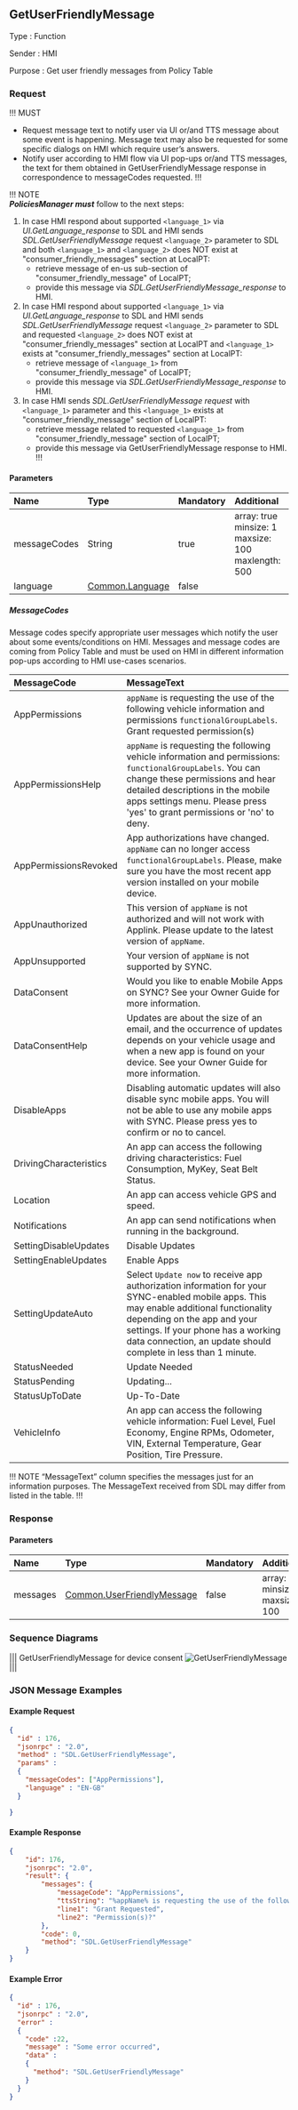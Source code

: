 ## GetUserFriendlyMessage

Type
: Function

Sender
: HMI

Purpose
: Get user friendly messages from Policy Table

### Request

!!! MUST
* Request message text to notify user via UI or/and TTS message about some event is happening. Message text may also be requested for some specific dialogs on HMI which require user’s answers.  
* Notify user according to HMI flow via UI pop-ups or/and TTS messages, the text for them obtained in GetUserFriendlyMessage response in correspondence to messageCodes requested.
!!!

!!! NOTE    
_**PoliciesManager must**_ follow to the next steps:   
1. In case HMI respond about supported `<language_1>` via _UI.GetLanguage_response_ to SDL
and HMI sends _SDL.GetUserFriendlyMessage_ request `<language_2>` parameter to SDL and both `<language_1>` and `<language_2>` does NOT exist at "consumer_friendly_messages" section at LocalPT:   
    - retrieve message of en-us sub-section of "consumer_friendly_message" of LocalPT;   
    - provide this message via _SDL.GetUserFriendlyMessage_response_ to HMI.   
2. In case HMI respond about supported `<language_1>` via _UI.GetLanguage_response_ to SDL and HMI sends _SDL.GetUserFriendlyMessage_ request `<language_2>` parameter to SDL and requested `<language_2>` does NOT exist at "consumer_friendly_messages" section at LocalPT
and `<language_1>` exists at "consumer_friendly_messages" section at LocalPT:   
    - retrieve message of `<language_1>` from "consumer_friendly_message" of LocalPT;
    - provide this message via _SDL.GetUserFriendlyMessage_response_ to HMI.   
3. In case HMI sends _SDL.GetUserFriendlyMessage request_ with `<language_1>` parameter and this `<language_1>` exists at "consumer_friendly_message" section of LocalPT:   
    - retrieve message related to requested `<language_1>` from "consumer_friendly_message" section of LocalPT;   
    - provide this message via GetUserFriendlyMessage response to HMI.   
!!!

#### Parameters

|Name|Type|Mandatory|Additional|
|:---|:---|:--------|:---------|
|messageCodes|String|true|array: true<br>minsize: 1<br>maxsize: 100<br>maxlength: 500|
|language|[Common.Language](../../common/enums/#language)|false||

##### MessageCodes   
Message codes specify appropriate user messages which notify the user about some events/conditions on HMI. Messages and message codes are coming from Policy Table and must be used on HMI in different information pop-ups according to HMI use-cases scenarios.

|MessageCode|MessageText|
|:---|:---------|
|AppPermissions|`appName` is requesting the use of the following vehicle information and permissions `functionalGroupLabels`. Grant requested permission(s)|
|AppPermissionsHelp|`appName` is requesting the following vehicle information and permissions: `functionalGroupLabels`. You can change these permissions and hear detailed descriptions in the mobile apps settings menu. Please press 'yes' to grant permissions or 'no' to deny.|
|AppPermissionsRevoked|App authorizations have changed. `appName` can no longer access `functionalGroupLabels`. Please, make sure you have the most recent app version installed on your mobile device.|
|AppUnauthorized|This version of `appName` is not authorized and will not work with Applink. Please update to the latest version of `appName`.|
|AppUnsupported|Your version of `appName` is not supported by SYNC.|
|DataConsent|Would you like to enable Mobile Apps on SYNC? See your Owner Guide for more information.|
|DataConsentHelp|Updates are about the size of an email, and the occurrence of updates depends on your vehicle usage and when a new app is found on your device. See your Owner Guide for more information.|
|DisableApps|Disabling automatic updates will also disable sync mobile apps. You will not be able to use any mobile apps with SYNC. Please press yes to confirm or no to cancel.|
|DrivingCharacteristics|An app can access the following driving characteristics: Fuel Consumption, MyKey, Seat Belt Status.|
|Location|An app can access vehicle GPS and speed.|
|Notifications|An app can send notifications when running in the background.|
|SettingDisableUpdates|Disable Updates|
|SettingEnableUpdates|Enable Apps|
|SettingUpdateAuto|Select `Update now` to receive app authorization information for your SYNC-enabled mobile apps. This may enable additional functionality depending on the app and your settings. If your phone has a working data connection, an update should complete in less than 1 minute.|
|StatusNeeded|Update Needed|
|StatusPending|Updating...|
|StatusUpToDate|Up-To-Date|
|VehicleInfo|An app can access the following vehicle information: Fuel Level, Fuel Economy, Engine RPMs, Odometer, VIN, External Temperature, Gear Position, Tire Pressure.|

!!! NOTE
“MessageText” column specifies the messages just for an information purposes. The MessageText received from SDL may differ from listed in the table.
!!!

### Response

#### Parameters

|Name|Type|Mandatory|Additional|
|:---|:---|:--------|:---------|
|messages|[Common.UserFriendlyMessage](../../common/structs/#userfriendlymessage)|false|array: true<br>minsize: 1<br>maxsize: 100| 

### Sequence Diagrams
|||
GetUserFriendlyMessage for device consent
![GetUserFriendlyMessage](./assets/GetUserFriendlyMessage.png)
|||

### JSON Message Examples

#### Example Request

```json
{
  "id" : 176,
  "jsonrpc" : "2.0",
  "method" : "SDL.GetUserFriendlyMessage",
  "params" :
  {
    "messageCodes": ["AppPermissions"],
    "language" : "EN-GB"
  }

}
```

#### Example Response

```json
{
	"id": 176,
	"jsonrpc": "2.0",
	"result": {
		"messages": {
			"messageCode": "AppPermissions",
			"ttsString": "%appName% is requesting the use of the following ....",
			"line1": "Grant Requested",
			"line2": "Permission(s)?"
		},
		"code": 0,
		"method": "SDL.GetUserFriendlyMessage"
	}
}
```

#### Example Error

```json
{
  "id" : 176,
  "jsonrpc" : "2.0",
  "error" :
  {
    "code" :22,
    "message" : "Some error occurred",
    "data" :
    {
      "method": "SDL.GetUserFriendlyMessage"
    }
  }
}
```
